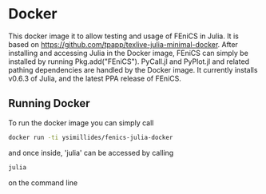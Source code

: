 # Docker
This docker image it to allow testing and usage of FEniCS in Julia.
It is based on https://github.com/tpapp/texlive-julia-minimal-docker. 
After installing and accessing Julia in the Docker image, FEniCS can simply be installed by running Pkg.add("FEniCS").
PyCall.jl and PyPlot.jl and related pathing dependencies are handled by the Docker image. It currently installs v0.6.3 of Julia, and the latest PPA release of FEniCS.


## Running Docker

To run the docker image you can simply call
```sh
docker run -ti ysimillides/fenics-julia-docker 
```
and once inside, 'julia' can be accessed by calling
```sh
julia
```
on the command line
